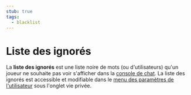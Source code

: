```yaml
---
stub: true
tags:
  - blacklist
---
```


# Liste des ignorés

La **liste des ignorés** est une liste noire de mots (ou d'utilisateurs) qu'un joueur ne souhaite pas voir s'afficher dans la [console de chat](/wiki/chat_console). La liste des ignorés est accessible et modifiable dans le [menu des paramètres de l'utilisateur](https://osu.ppy.sh/home/account/edit) sous l'onglet vie privée.

<!-- TODO: Add links -->
